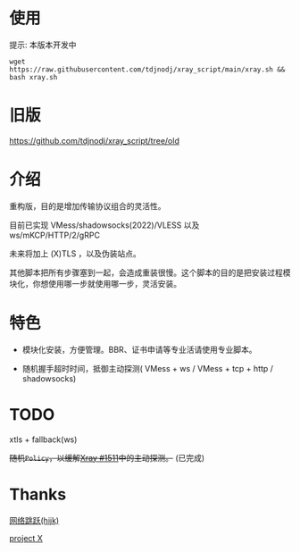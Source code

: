 # 使用
提示: 本版本开发中

```shell
wget https://raw.githubusercontent.com/tdjnodj/xray_script/main/xray.sh && bash xray.sh
```

# 旧版

https://github.com/tdjnodj/xray_script/tree/old

# 介绍

重构版，目的是增加传输协议组合的灵活性。

目前已实现 VMess/shadowsocks(2022)/VLESS 以及 ws/mKCP/HTTP/2/gRPC

未来将加上 (X)TLS ，以及伪装站点。

其他脚本把所有步骤塞到一起，会造成重装很慢。这个脚本的目的是把安装过程模块化，你想使用哪一步就使用哪一步，灵活安装。

# 特色

- 模块化安装，方便管理。BBR、证书申请等专业活请使用专业脚本。

- 随机握手超时时间，抵御主动探测( VMess + ws / VMess + tcp + http / shadowsocks)

# TODO

xtls + fallback(ws)

~~随机`Policy`，以缓解[Xray #1511](https://github.com/XTLS/Xray-core/issues/1511)中的主动探测。~~ (已完成)

# Thanks

[网络跳跃(hijk)](https://github.com/hijkpw)

[project X](https://xtls.github.io)
